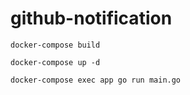 # github-notification

```
docker-compose build
```

```
docker-compose up -d
```

```
docker-compose exec app go run main.go
```